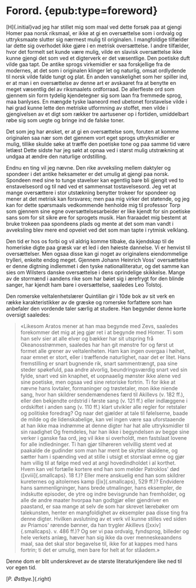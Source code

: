 # Forord. {epub:type=foreword}

[H]{.initial}vad jeg har stillet mig som maal ved dette forsøk paa at gjengi Homer paa
norsk riksmaal, er ikke at gi en oversættelse som i ordvalg og uttryksmaate
slutter sig nærmest mulig til originalen. I mangfoldige tilfælder lar dette sig
overhodet ikke gjøre i en metrisk oversættelse. I andre tilfælder, hvor det
formelt set kunde være mulig, vilde en slavisk oversættelse ikke kunne gjengi
det som ved et digterverk er det væsentlige. Den poetiske duft vilde gaa tapt.
De antike sprogs virkemidler er saa forskjellige fra de modernes, at det som i
originalen klinger let og naturlig, omsat ordlydende til norsk vilde falde
tungt og plat. En anden vanskelighet som her spiller ind, er at man i en
oversættelse av denne art er avskaaret fra at benytte en meget væsentlig del av
riksmaalets ordforraad. De allerfleste ord som gjennem sin form tydelig
kjendetegner sig som laan fra fremmede sprog, maa banlyses. En mængde tyske
laaneord med ubetonet forstavelse vilde i høi grad kunne lette den metriske
utformning av stoffet, men vilde i gjengivelsen av et digt som rækker tre
aartusener op i fortiden, umiddelbart røbe sig som uegte og bringe ind de
falske toner.

Det som jeg har ønsket, er at gi en oversættelse som, foruten at komme
originalen saa nær som det gjennem vort eget sprogs uttryksmidler er mulig,
tillike skulde søke at træffe den poetiske tone og paa samme tid være letlæst
Dette sidste har jeg søkt at opnaa ved i størst mulig utstrækning at undgaa at
ændre den naturlige ordstilling.

Endnu en ting vil jeg nævne. Den rike avveksling mellem daktyler og spondeer i
det antike heksameter er det umulig at gjengi paa norsk. Spondeen med sine to
tunge stavelser kan egentlig bare bli gjengit ved to enstavelsesord og til nød
ved et sammensat tostavelsesord. Jeg vet at mange oversættere i stor utstækning
benytter trokeer for spondeer og mener at det metrisk kan forsvares; men paa
mig virker det støtende, og jeg kan for dette spørsmaals vedkommende henholde
mig til professor Torp som gjennem sine egne oversættelsesarbeider er like
kjendt for sin poetiske sans som for sit sikre øre for sprogets musik.  Han
fraraadet mig bestemt at bruke trokeen paa spondeens plads og mente at det som
man vandt i avveksling blev mere end opveiet ved det som man tapte i rytmisk
velklang.

Den tid er hos os forbi og vil aldrig komme tilbake, da kjendskap til de
homeriske digte paa græsk var et led i den høieste dannelse. Vi er henvist til
oversættelser. Men ogsaa disse kan gi noget av originalens eiendommelige
trylleri, enkelte endog meget. Gjennem Johann Heinrich Voss' oversættelse er
denne digtning indlemmet i den tyske nationalliteratur, og det samme kan sies
om Wilsters danske oversættelse i dens oprindelige skikkelse. Mange av de
stormænd i aandens rike som har bøiet sig i ærefrygt for den blinde sanger, har
kjendt ham bare i oversættelse, saaledes Leo Tolstoj. 

Den romerske veltalenhetslærer Quintilian gir i 10de bok av sit verk en række
karakteristikker av de græske og romerske forfattere som han anbefaler den
vordende taler særlig at studere. Han begynder denne korte oversigt saaledes:

> «Likesom Aratos mener at han maa begynde med Zevs, saaledes forekommer det
> mig at jeg gjør ret i at begynde med Homer. Ti som han selv sier at alle
> elver og bækker har sit utspring frå Okeanosstrømmen, saaledes har han git
> mønstre for og først ut formet alle grener av veltalenheten. Ham kan ingen
> overgaa i høihet, naar emnet er stort, eller i træffende naturlighet, naar
> det er litet. Hans fremstilling er snart bugnende rik, snart sammentrængt,
> paa sine steder spøkefuld, paa andre alvorlig, beundringsværdig snart ved
> sin fylde, snart ved sin knaphet, et uopnaaelig mønster ikke alene ved sine
> poetiske, men ogsaa ved sine retoriske fortrin. Ti for ikke at nævne hans
> lovtaler, formaninger og trøstetaler, mon ikke niende sang, hvor han
> skildrer sendemændenes færd til Akillevs (v. 182 ff.), eller den bekjendte
> ordstrid i første sang (v. 121 ff.) eller indlæggene i ordskiftet i anden
> sang (v. 110 ff.) klart utvikler alle regler for retstaler og politiske
> foredrag? Og naar det gjælder at tale til følelserne, baade de milde og de
> lidenskabelige, kan vel ingen være saa uforstaaende at han ikke maa indrømme
> at denne digter har hat alle uttryksmidler til sin raadighet Og fremdeles,
> har han ikke i begyndelsen av begge sine verker i ganske faa ord, jeg vil
> ikke si overholdt, men fastslaat lovene for alle indledninger. Ti han gjør
> tilhøreren velvillig stemt ved at paakalde de gudinder som man har ment be
> skytter skaldene, og sætter ham i spænding ved at stille i utsigt et
> storslaat emne og gjør ham villig til at følge med ved at angi hovedindholdet
> i al korthet. Hvem kan vel fortælle kortere end han som melder Patroklos'
> død ([xviii]{.smallcaps}. 18 f.)? Eller mere anskuelig end han som skildrer
> kureternes og aitolernes kamp ([ix]{.smallcaps}, 529 ff.)? Endvidere hans
> sammenligninger, hans brede utmalinger, hans eksempler, de indskutte
> episoder, de ytre og indre bevisgrunde han fremholder, og alle de andre
> maater hvorpaa han godtgjør eller gjendriver en paastand, er saa mange at
> selv de som har skrevet lærebøker om talekunsten, henter en mangfoldighet av
> eksempler paa disse ting fra denne digter. Hvilken avslutning av et verk vil
> kunne stilles ved siden av Priamos' rørende bønner, da han trygler Akillevs
> ([xxiv]{.smallcaps}. v. 486 ff.)? Og ser vi paa ordvalg, fyndsprog, billeder
> og hele verkets anlæg, hæver han sig ikke da over menneskeaandens maal, saa
> det skal stor begavelse til, ikke for at kappes med hans fortrin; ti det er
> umulig, men bare for helt at for ståadem.»

Denne dom er blit underskrevet av de største literaturkjendere like ned til vor
egen tid.

[*P. Østbye.*]{.right}
